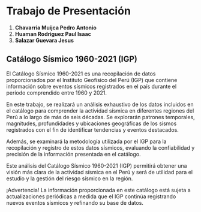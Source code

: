 # Trabajo de Presentación
1. **Chavarria Muijca Pedro Antonio**
2. **Huaman Rodriguez Paul Isaac**
3. **Salazar Guevara Jesus**

## Catálogo Sísmico 1960-2021 (IGP)

El Catálogo Sísmico 1960-2021 es una recopilación de datos proporcionados por el Instituto Geofísico del Perú (IGP) que contiene información sobre eventos sísmicos registrados en el país durante el período comprendido entre 1960 y 2021.

En este trabajo, se realizará un análisis exhaustivo de los datos incluidos en el catálogo para comprender la actividad sísmica en diferentes regiones del Perú a lo largo de más de seis décadas. Se explorarán patrones temporales, magnitudes, profundidades y ubicaciones geográficas de los sismos registrados con el fin de identificar tendencias y eventos destacados.

Además, se examinará la metodología utilizada por el IGP para la recopilación y registro de estos datos sísmicos, evaluando la confiabilidad y precisión de la información presentada en el catálogo.

Este análisis del Catálogo Sísmico 1960-2021 (IGP) permitirá obtener una visión más clara de la actividad sísmica en el Perú y será de utilidad para el estudio y la gestión del riesgo sísmico en la región.

¡Advertencia! La información proporcionada en este catálogo está sujeta a actualizaciones periódicas a medida que el IGP continúa registrando nuevos eventos sísmicos y refinando su base de datos.

